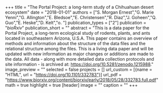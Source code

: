 +++
title = "The Portal Project: a long-term study of a Chihuahuan desert ecosystem"
date = "2018-01-01"
authors = ["S. Morgan Ernest","G. Marie Yenni","G. Allington","E. Bledsoe","E. Christensen","R. Diaz","J. Goheen","Q. Guo","E. Heske","D. Kelt","o. "]
publication_types = ["2"]
publication = "_bioRxiv_"
publication_short = ""
abstract = "This is a data paper for the Portal Project, a long-term ecological study of rodents, plants, and ants located in southeastern Arizona, U.S.A. This paper contains an overview of methods and information about the structure of the data files and the relational structure among the files. This is a living data paper and will be updated with new information as major changes or additions are made to the data. All data - along with more detailed data collection protocols and site information - is archived at: https://doi.org/10.5281/zenodo.1215988."
image_preview = ""
selected = false
projects = []
url_custom = [{name = "HTML", url = "https://doi.org/10.1101/332783"}]
url_pdf = "https://www.biorxiv.org/content/biorxiv/early/2018/05/28/332783.full.pdf"
math = true
highlight = true
[header]
image = ""
caption = ""
+++

